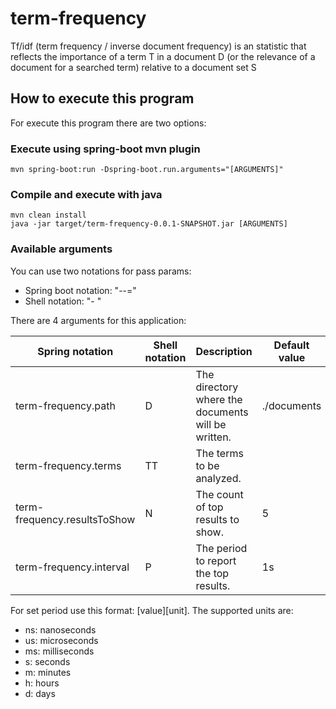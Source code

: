 # term-frequency
Tf/idf (term frequency / inverse document frequency) is an statistic that reflects the importance of a term T in a document D (or the relevance of a document for a searched term) relative to a document set S

## How to execute this program
For execute this program there are two options:

### Execute using spring-boot mvn plugin
```shell script
mvn spring-boot:run -Dspring-boot.run.arguments="[ARGUMENTS]"
```
### Compile and execute with java
```shell script
mvn clean install
java -jar target/term-frequency-0.0.1-SNAPSHOT.jar [ARGUMENTS] 
```
### Available arguments

You can use two notations for pass params:
 - Spring boot notation: "--<spring-boot-param-name>=<value>"
 - Shell notation: "-<shell-param> <value>"

There are 4 arguments for this application:

| Spring notation | Shell notation | Description | Default value |
| --------------- | -------------- | ----------- | ------------- |
| term-frequency.path | D | The directory where the documents will be written. | ./documents |
| term-frequency.terms | TT | The terms to be analyzed. | |
| term-frequency.resultsToShow | N | The count of top results to show. | 5 |
| term-frequency.interval | P | The period to report the top results. | 1s |

For set period use this format: [value][unit]. The supported units are:
 - ns: nanoseconds 
 - us: microseconds
 - ms: milliseconds
 - s: seconds
 - m: minutes
 - h: hours
 - d: days
